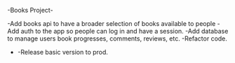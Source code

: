 -Books Project-

-Add books api to have a broader selection of books available to people
-Add auth to the app so people can log in and have a session.
-Add database to manage users book progresses, comments, reviews, etc.
-Refactor code.

- -Release basic version to prod.
